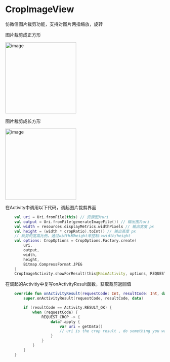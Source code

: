 # CropImageView
仿微信图片裁剪功能，支持对图片两指缩放，旋转

图片裁剪成正方形

<img src="https://github.com/liaohailong190/CropImageView/blob/master/images/gif1.gif" alt="image" width="224px">

图片裁剪成长方形

<img src="https://github.com/liaohailong190/CropImageView/blob/master/images/gif2.gif" alt="image" width="224px">



在Activity中调用以下代码，调起图片裁剪界面
```kotlin
    val uri = Uri.fromFile(this) // 资源图片uri
    val output = Uri.fromFile(generateImageFile()) // 输出图片uri
    val width = resources.displayMetrics.widthPixels // 输出宽度 px
    val height = (width * cropRatio).toInt() // 输出高度 px
    // 裁剪的宽高比例，通过width和height来控制->width/height
    val options: CropOptions = CropOptions.Factory.create(
        uri,
        output,
        width,
        height,
        Bitmap.CompressFormat.JPEG
    )
    CropImageActivity.showForResult(this@MainActivity, options, REQUEST_CROP)
```
                        
在调起的Activitiy中复写onActivityResult函数，获取裁剪返回值
```kotlin
    override fun onActivityResult(requestCode: Int, resultCode: Int, data: Intent?) {
        super.onActivityResult(requestCode, resultCode, data)

        if (resultCode == Activity.RESULT_OK) {
            when (requestCode) {
                REQUEST_CROP -> {
                    data?.apply {
                        var uri = getData()
                        // uri is the crop result , do something you want...
                    }
                }
            }
        }
    }
```
